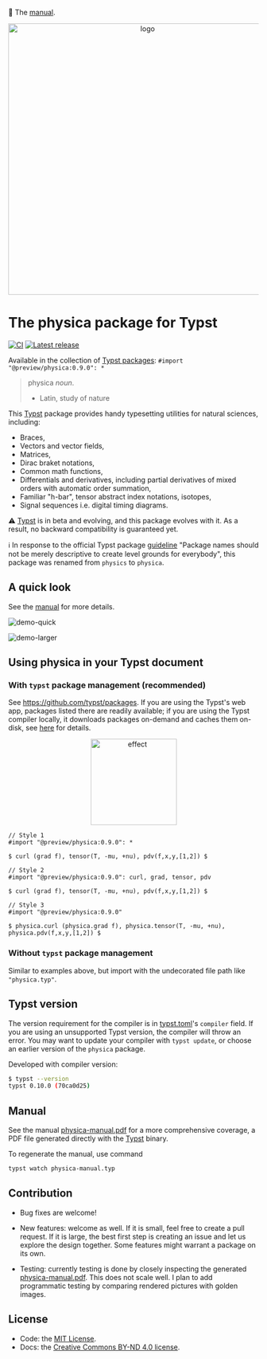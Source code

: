 :green_book: The [manual](https://github.com/Leedehai/typst-physics/blob/master/physica-manual.pdf).
<p align="center">
<img width="545" alt="logo" src="https://github.com/Leedehai/typst-physics/assets/18319900/781d5747-4842-49f6-bb41-a1fd4d17a1ff">
</p>

# The physica package for Typst

[![CI](https://github.com/Leedehai/typst-physics/actions/workflows/ci.yml/badge.svg)](https://github.com/Leedehai/typst-physics/actions/workflows/ci.yml)
[![Latest release](https://img.shields.io/github/v/release/Leedehai/typst-physics.svg?color=gold)][latest-release]

Available in the collection of [Typst packages](https://typst.app/docs/packages/): `#import "@preview/physica:0.9.0": *`

> physica _noun_.
> * Latin, study of nature

This [Typst](https://typst.app) package provides handy typesetting utilities for
natural sciences, including:
* Braces,
* Vectors and vector fields,
* Matrices,
* Dirac braket notations,
* Common math functions,
* Differentials and derivatives, including partial derivatives of mixed orders with automatic order summation,
* Familiar "h-bar", tensor abstract index notations, isotopes,
* Signal sequences i.e. digital timing diagrams.

:warning: [Typst](https://typst.app) is in beta and evolving, and this package
evolves with it. As a result, no backward compatibility is guaranteed yet.

:information_source: In response to the official Typst package [guideline](https://github.com/typst/packages/tree/main#submission-guidelines)
"Package names should not be merely descriptive to create level grounds for
everybody", this package was renamed from `physics` to `physica`.

## A quick look

See the [manual](https://github.com/Leedehai/typst-physics/blob/master/physica-manual.pdf) for more details.

![demo-quick](https://github.com/Leedehai/typst-physics/assets/18319900/4a9f40df-f753-4324-8114-c682d270e9c7)

![demo-larger](https://github.com/Leedehai/typst-physics/assets/18319900/3a5cc613-bf36-4b13-ac28-790150c5fb94)

## Using physica in your Typst document

### With `typst` package management (recommended)

See https://github.com/typst/packages. If you are using the Typst's web app,
packages listed there are readily available; if you are using the Typst
compiler locally, it downloads packages on-demand and caches them on-disk, see
[here](https://github.com/typst/packages#downloads) for details.

<p align="center">
<img src="https://github.com/Leedehai/typst-physics/assets/18319900/f2a3a2bd-3ef7-4383-ab92-9a71affb4e12" width="173" alt="effect">
</p>

```typst
// Style 1
#import "@preview/physica:0.9.0": *

$ curl (grad f), tensor(T, -mu, +nu), pdv(f,x,y,[1,2]) $
```

```typst
// Style 2
#import "@preview/physica:0.9.0": curl, grad, tensor, pdv

$ curl (grad f), tensor(T, -mu, +nu), pdv(f,x,y,[1,2]) $
```

```typst
// Style 3
#import "@preview/physica:0.9.0"

$ physica.curl (physica.grad f), physica.tensor(T, -mu, +nu), physica.pdv(f,x,y,[1,2]) $
```

### Without `typst` package management

Similar to examples above, but import with the undecorated file path like `"physica.typ"`.

## Typst version

The version requirement for the compiler is in [typst.toml](typst.toml)'s
`compiler` field. If you are using an unsupported Typst version, the compiler
will throw an error. You may want to update your compiler with `typst update`,
or choose an earlier version of the `physica` package.

Developed with compiler version:

```sh
$ typst --version
typst 0.10.0 (70ca0d25)
```

## Manual

See the manual [physica-manual.pdf](https://github.com/Leedehai/typst-physics/blob/master/physica-manual.pdf) for a more comprehensive coverage, a PDF file
generated directly with the [Typst](https://typst.app) binary.

To regenerate the manual, use command

```sh
typst watch physica-manual.typ
```

## Contribution

* Bug fixes are welcome!

* New features: welcome as well. If it is small, feel free to create a pull
request. If it is large, the best first step is creating an issue and let us
explore the design together. Some features might warrant a package on its own.

* Testing: currently testing is done by closely inspecting the generated
[physica-manual.pdf](https://github.com/Leedehai/typst-physics/blob/master/physica-manual.pdf). This does not scale well. I plan to add programmatic
testing by comparing rendered pictures with golden images.

## License

* Code: the [MIT License](LICENSE.txt).
* Docs: the [Creative Commons BY-ND 4.0 license](https://creativecommons.org/licenses/by-nd/4.0/).

[latest-release]: https://github.com/Leedehai/typst-physics/releases/latest "The latest release"
